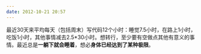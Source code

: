 ```yaml
---
date: 2012-10-21 20:57
---
```


最近30天来平均每天（包括周末）写代码12个小时：睡觉7.5小时，在路上1小时，吃饭1小时，其他事情减去2.5*30小时。想转行，至少要有空做点其他有意义的事情。最近总是**一躺下就会睡着**，想必**身体已经达到了某种极限**。